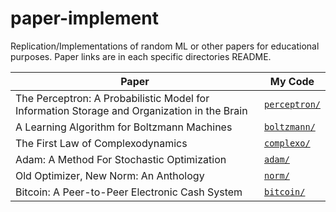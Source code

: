 # paper-implement

Replication/Implementations of random ML or other papers for educational purposes. Paper links are in each specific directories README.

| Paper                                                                                       | My Code                        |
| ------------------------------------------------------------------------------------------- | ------------------------------ |
| The Perceptron: A Probabilistic Model for Information Storage and Organization in the Brain | [`perceptron/`](./perceptron/) |
| A Learning Algorithm for Boltzmann Machines                                                 | [`boltzmann/`](./boltzmann/)   |
| The First Law of Complexodynamics                                                           | [`complexo/`](./complexo/)     |
| Adam: A Method For Stochastic Optimization                                                  | [`adam/`](./adam/)             |
| Old Optimizer, New Norm: An Anthology                                                       | [`norm/`](./norm/)             |
| Bitcoin: A Peer-to-Peer Electronic Cash System                                              | [`bitcoin/`](./bitcoin/)       |
